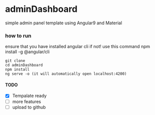 # adminDashboard
 simple admin panel template using Angular9 and Material
 
 ### how to run
 ensure that you have installed angular cli if not!
 use this command
 npm install -g @angular/cli
``` 
git clone 
cd adminDashboard
npm install
ng serve -o (it will automatically open localhost:4200)
```

#### TODO
- [x] Tempalate ready
- [ ] more features
- [ ] upload to github
